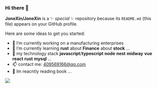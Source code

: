 ### Hi there 👋


**JoneXin/JoneXin** is a ✨ _special_ ✨ repository because its `README.md` (this file) appears on your GitHub profile.

Here are some ideas to get you started:

- 🔭 I’m currently working on a manufacturing enterprises
- 🌱 I’m currently learning **rust** about **Finance** about **stock** ...
- 💬 my technology stack **javascript**/**typescript** **node**  **nest** **midway**  **vue** **react**   **rust** **mysql** ...
- 📫 contact me: 409569166@qq.com
- 📕 Im reacntly reading book ...

![](https://github-readme-stats.vercel.app/api?username=JoneXin)
